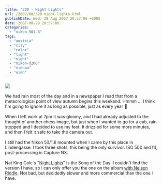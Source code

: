 ```yaml
---
title: "320 - Night Lights"
url: /2007/08/320-night-lights.html
publishDate: Wed, 29 Aug 2007 20:57:00 +0000
date: 2007-08-29 20:57:00
categories: 
  - "nikon-501-8"
tags: 
  - "austria"
  - "city"
  - "color"
  - "light"
  - "night"
  - "nikon-d200"
  - "vienna"
  - "wien"
---
```

<a href="https://d25zfm9zpd7gm5.cloudfront.net/1200x1200/2007/20070829_193308_nx.jpg"><img src="https://d25zfm9zpd7gm5.cloudfront.net/0600x0600/2007/20070829_193308_nx.jpg"/></a><br/><br/>We had rain most of the day and in a newspaper I read that from a meteorological point of view autumn begins this weekend. Hmmm ... I think I'm going to ignore it as long as possible, just as every year 🙂<br/><br/>When I left work at 7pm it was gloomy, and I had already adjusted to the thought of another chess image, but just when I wanted to go for a cab, rain stopped and I decided to use my feet. It drizzled for some more minutes, and then I felt it safe to take the camera out.<br/><br/>I still had the Nikon 50/1.8 mounted when I came by this place in Lindengasse. I took three shots, this being the only survivor. ISO 500 and f4, post-processing in Capture NX.<br/><br/>Nat King Cole's "<a href="http://lyrics.astraweb.com/display/582/nat_king_cole..unknown..night_lights.html" target="_blank">Night Lights</a>" is the Song of the Day. I couldn't find the version I have, so I can only offer you the one on the album <a href="http://www.amazon.com/Night-Lights-Nat-King-Cole/dp/B00005IA0F" target="_blank">with Nelson Riddle</a>. Not bad, but decidedly slower and more commercial than the one I have.
